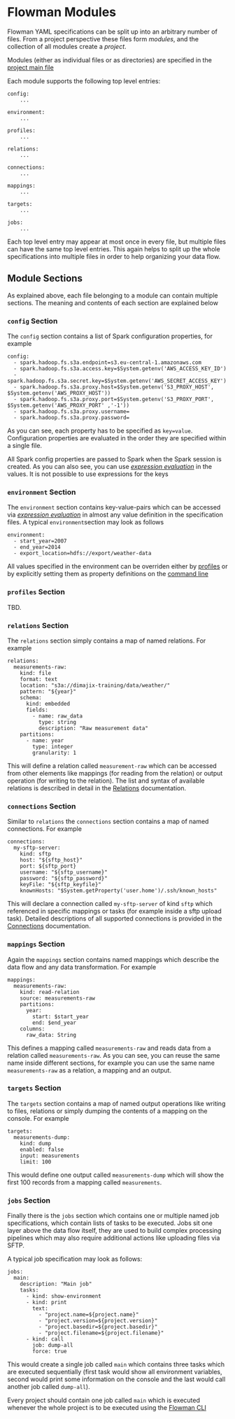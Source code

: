 
# Flowman Modules

Flowman YAML specifications can be split up into an arbitrary number of files. From a project
perspective these files form *modules*, and the collection of all modules create a *project*.

Modules (either as individual files or as directories) are specified in the 
[project main file](project.md)

Each module supports the following top level entries:
```
config:
    ...
    
environment:
    ...

profiles:
    ...

relations:
    ...
    
connections:
    ...
    
mappings:   
    ...

targets:
    ...

jobs:
    ...
```
Each top level entry may appear at most once in every file, but multiple files can have the 
same top level entries. This again helps to split up the whole specifications into multiple
files in order to help organizing your data flow.


## Module Sections

As explained above, each file belonging to a module can contain multiple sections. The meaning
and contents of each section are explained below


### `config` Section

The `config` section contains a list of Spark configuration properties, for example

```
config:
  - spark.hadoop.fs.s3a.endpoint=s3.eu-central-1.amazonaws.com
  - spark.hadoop.fs.s3a.access.key=$System.getenv('AWS_ACCESS_KEY_ID')
  - spark.hadoop.fs.s3a.secret.key=$System.getenv('AWS_SECRET_ACCESS_KEY')
  - spark.hadoop.fs.s3a.proxy.host=$System.getenv('S3_PROXY_HOST', $System.getenv('AWS_PROXY_HOST'))
  - spark.hadoop.fs.s3a.proxy.port=$System.getenv('S3_PROXY_PORT', $System.getenv('AWS_PROXY_PORT' ,'-1'))
  - spark.hadoop.fs.s3a.proxy.username=
  - spark.hadoop.fs.s3a.proxy.password=
```

As you can see, each property has to be specified as `key=value`. Configuration properties are 
evaluated in the order they are specified within a single file. 

All Spark config properties are passed to Spark when the Spark session is created. As you can 
also see, you can use [*expression evaluation*](expressions.md) in the values. It is not possible to use 
expressions for the keys 

### `environment` Section

The `environment` section contains key-value-pairs which can be accessed via [*expression
evaluation*](expressions.md) in almost any value definition in the specification files. A
typical `environment`section may look as follows
```
environment:
  - start_year=2007
  - end_year=2014
  - export_location=hdfs://export/weather-data
```
All values specified in the environment can be overriden either by [profiles](profiles.md) or
by explicitly setting them as property definitions on the [command line](../cli/flowexec.md)


### `profiles` Section

TBD.


### `relations` Section

The `relations` section simply contains a map of named relations. For example
```
relations:
  measurements-raw:
    kind: file
    format: text
    location: "s3a://dimajix-training/data/weather/"
    pattern: "${year}"
    schema:
      kind: embedded
      fields:
        - name: raw_data
          type: string
          description: "Raw measurement data"
    partitions:
      - name: year
        type: integer
        granularity: 1
```
This will define a relation called `measurement-raw` which can be accessed from other elements
like mappings (for reading from the relation) or output operation (for writing to the relation).
The list and syntax of available relations is described in detail in the 
[Relations](relation/index.md) documentation.


### `connections` Section

Similar to `relations` the `connections` section contains a map of named connections. For
example
```
connections:
  my-sftp-server:
    kind: sftp
    host: "${sftp_host}"
    port: ${sftp_port}
    username: "${sftp_username}"
    password: "${sftp_password}"
    keyFile: "${sftp_keyfile}"
    knownHosts: "$System.getProperty('user.home')/.ssh/known_hosts"
```
This will declare a connection called `my-sftp-server` of kind `sftp` which referenced in
specific mappings or tasks (for example inside a sftp upload task). Detailed descriptions 
of all supported connections is provided in the [Connections](connection/index.md) 
documentation.


### `mappings` Section

Again the `mappings` section contains named mappings which describe the data flow and any
data transformation. For example
```
mappings:
  measurements-raw:
    kind: read-relation
    source: measurements-raw
    partitions:
      year:
        start: $start_year
        end: $end_year
    columns:
      raw_data: String
```
This defines a mapping called `measurements-raw` and reads data from a relation called
`measurements-raw`. As you can see, you can reuse the same name inside different sections,
for example you can use the same name `measurements-raw` as a relation, a mapping and an
output.
 

### `targets` Section

The `targets` section contains a map of named output operations like writing to files, 
relations or simply dumping the contents of a mapping on the console. For example
```
targets:
  measurements-dump:
    kind: dump
    enabled: false
    input: measurements
    limit: 100
``` 
This would define one output called `measurements-dump` which will show the first 100 records
from a mapping called `measurements`.


### `jobs` Section

Finally there is the `jobs` section which contains one or multiple named job specifications,
which contain lists of tasks to be executed. Jobs sit one layer above the data flow itself,
they are used to build complex processing pipelines which may also require additional
actions like uploading files via SFTP.

A typical job specification may look as follows:
```
jobs:
  main:
    description: "Main job"
    tasks:
      - kind: show-environment
      - kind: print
        text:
          - "project.name=${project.name}"
          - "project.version=${project.version}"
          - "project.basedir=${project.basedir}"
          - "project.filename=${project.filename}"
      - kind: call
        job: dump-all
        force: true
```  
This would create a single job called `main` which contains three tasks which are executed
sequentially (first task would show all environment variables, second would print some
information on the console and the last would call another job called `dump-all`).

Every project should contain one job called `main` which is executed whenever the whole
project is to be executed using the [Flowman CLI](../cli/flowexec.md)
